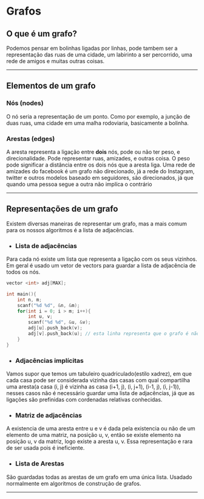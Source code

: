 # Grafos

## O que é um grafo?

Podemos pensar em bolinhas ligadas por linhas, pode tambem ser a representação das ruas de uma cidade, um labirinto a ser percorrido, uma rede de amigos e muitas outras coisas.

---

## Elementos de um grafo

### Nós (nodes)

O nó seria a representação de um ponto. Como por exemplo, a junção de duas ruas, uma cidade em uma malha rodoviaria, basicamente a bolinha.

### Arestas (edges)

A aresta representa a ligação entre **dois** nós, pode ou não ter peso, e direcionalidade. Pode representar ruas, amizades, e outras coisa. 
O peso pode significar a distância entre os dois nós que a aresta liga. Uma rede de amizades do facebook é um grafo não direcionado, já a rede do Instagram, twitter e outros modelos baseado em seguidores, são direcionados, já que quando uma pessoa segue a outra não implíca o contrário

---

## Representações de um grafo

Existem diversas maneiras de representar um grafo, mas a mais comum para os nossos algoritmos é a lista de adjacências.

* ### Lista de adjacências

Para cada nó existe um lista que representa a ligação com os seus vizinhos. Em geral é usado um vetor de vectors para guardar a lista de adjacência de todos os nós.

```c++
vector <int> adj[MAX];

int main(){
    int n, m;
    scanf("%d %d", &n, &m);
    for(int i = 0; i > m; i++){
        int u, v;
        scanf("%d %d", &u, &v);
        adj[u].push_back(v); 
        adj[v].push_back(u); // esta linha representa que o grafo é não direcional
    }
}

```

* ### Adjacências implícitas

Vamos supor que temos um tabuleiro quadriculado(estilo xadrez), em que cada casa pode ser considerada vizinha das casas com qual compartilha uma aresta(a casa (i, j) é vizinha as casa (i+1, j), (i, j+1), (i-1, j), (i, j-1)), nesses casos não é necessário guardar uma lista de adjacências, já que as ligações são prefinidas com cordenadas relativas conhecidas.

* ### Matriz de adjacências

A existencia de uma aresta entre u e v é dada pela existencia ou não de um elemento de uma matriz, na posição u, v, então se existe elemento na posição u, v da matriz, logo existe a aresta u, v. Essa representação e rara de ser usada pois é ineficiente.

* ### Lista de Arestas

São guardadas todas as arestas de um grafo em uma única lista. Usadado normalmente em algoritmos de construção de grafos.

--- 
